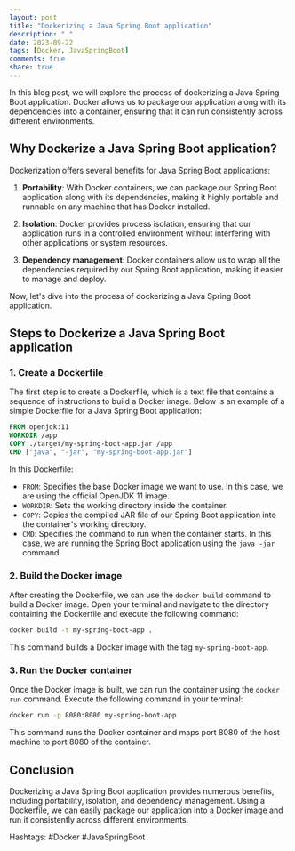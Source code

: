 ```yaml
---
layout: post
title: "Dockerizing a Java Spring Boot application"
description: " "
date: 2023-09-22
tags: [Docker, JavaSpringBoot]
comments: true
share: true
---
```


In this blog post, we will explore the process of dockerizing a Java Spring Boot application. Docker allows us to package our application along with its dependencies into a container, ensuring that it can run consistently across different environments.

## Why Dockerize a Java Spring Boot application?

Dockerization offers several benefits for Java Spring Boot applications:

1. **Portability**: With Docker containers, we can package our Spring Boot application along with its dependencies, making it highly portable and runnable on any machine that has Docker installed.

2. **Isolation**: Docker provides process isolation, ensuring that our application runs in a controlled environment without interfering with other applications or system resources.

3. **Dependency management**: Docker containers allow us to wrap all the dependencies required by our Spring Boot application, making it easier to manage and deploy.

Now, let's dive into the process of dockerizing a Java Spring Boot application.

## Steps to Dockerize a Java Spring Boot application

### 1. Create a Dockerfile

The first step is to create a Dockerfile, which is a text file that contains a sequence of instructions to build a Docker image. Below is an example of a simple Dockerfile for a Java Spring Boot application:

```dockerfile
FROM openjdk:11
WORKDIR /app
COPY ./target/my-spring-boot-app.jar /app
CMD ["java", "-jar", "my-spring-boot-app.jar"]
```

In this Dockerfile:

- `FROM`: Specifies the base Docker image we want to use. In this case, we are using the official OpenJDK 11 image.
- `WORKDIR`: Sets the working directory inside the container.
- `COPY`: Copies the compiled JAR file of our Spring Boot application into the container's working directory.
- `CMD`: Specifies the command to run when the container starts. In this case, we are running the Spring Boot application using the `java -jar` command.

### 2. Build the Docker image

After creating the Dockerfile, we can use the `docker build` command to build a Docker image. Open your terminal and navigate to the directory containing the Dockerfile and execute the following command:

```bash
docker build -t my-spring-boot-app .
```

This command builds a Docker image with the tag `my-spring-boot-app`.

### 3. Run the Docker container

Once the Docker image is built, we can run the container using the `docker run` command. Execute the following command in your terminal:

```bash
docker run -p 8080:8080 my-spring-boot-app
```

This command runs the Docker container and maps port 8080 of the host machine to port 8080 of the container.

## Conclusion

Dockerizing a Java Spring Boot application provides numerous benefits, including portability, isolation, and dependency management. Using a Dockerfile, we can easily package our application into a Docker image and run it consistently across different environments.

Hashtags: #Docker #JavaSpringBoot
